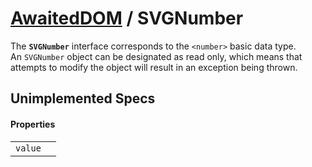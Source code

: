# [AwaitedDOM](../basic-client/awaited-dom) <span>/</span> SVGNumber

<div class='overview'>The <strong><code>SVGNumber</code></strong> interface corresponds to the <code>&lt;number&gt;</code> basic data type.</div>

<div class='overview'>An <code>SVGNumber</code> object can be designated as read only, which means that attempts to modify the object will result in an exception being thrown.</div>

## Unimplemented Specs

#### Properties

|     |     |
| --- | --- |
| `value` |  |
